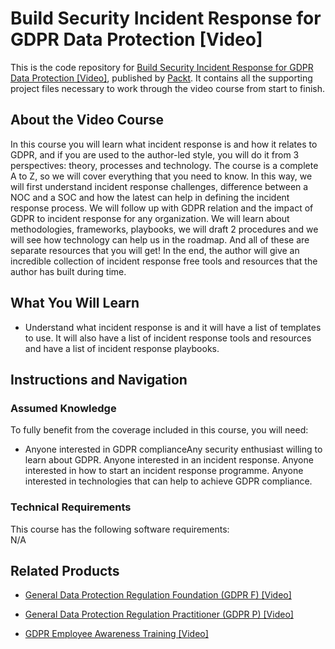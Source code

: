 


# Build Security Incident Response for GDPR Data Protection [Video]
This is the code repository for [Build Security Incident Response for GDPR Data Protection [Video]](https://www.packtpub.com/business/build-security-incident-response-gdpr-data-protection-video), published by [Packt](https://www.packtpub.com/?utm_source=github). It contains all the supporting project files necessary to work through the video course from start to finish.
## About the Video Course
In this course you will learn what incident response is and how it relates to GDPR, and if you are used to the author-led style, you will do it from 3 perspectives: theory, processes and technology. The course is a complete A to Z, so we will cover everything that you need to know. In this way, we will first understand incident response challenges, difference between a NOC and a SOC and how the latest can help in defining the incident response process. We will follow up with GDPR relation and the impact of GDPR to incident response for any organization. We will learn about methodologies, frameworks, playbooks, we will draft 2 procedures and we will see how technology can help us in the roadmap. And all of these are separate resources that you will get! In the end, the author will give an incredible collection of incident response free tools and resources that the author has built during time.


<H2>What You Will Learn</H2>
<DIV class=book-info-will-learn-text>
<UL>
<LI>Understand what incident response is and it will have a list of templates to use. It will also have a list of incident response tools and resources and have a list of incident response playbooks.</LI></UL></DIV>

## Instructions and Navigation
### Assumed Knowledge
To fully benefit from the coverage included in this course, you will need:<br/>
<DIV class=book-info-will-learn-text>
  <UL>
<LI>Anyone interested in GDPR complianceAny security enthusiast willing to learn about GDPR. Anyone interested in an incident response. Anyone interested in how to start an incident response programme. Anyone interested in technologies that can help to achieve GDPR compliance.</LI>
    </UL>
<DIV>

### Technical Requirements
This course has the following software requirements:<br/>
N/A

## Related Products
* [General Data Protection Regulation Foundation (GDPR F) [Video]](https://www.packtpub.com/application-development/general-data-protection-regulation-foundation-gdpr-f-video)

* [General Data Protection Regulation Practitioner (GDPR P) [Video]](https://www.packtpub.com/application-development/general-data-protection-regulation-practitioner-gdpr-p-video)

* [GDPR Employee Awareness Training [Video]](https://www.packtpub.com/application-development/gdpr-employee-awareness-training-video)
